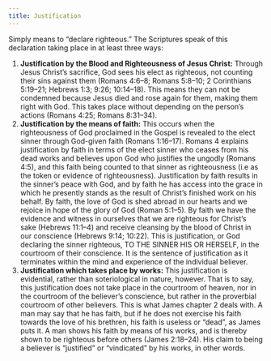 ```yaml
---
title: Justification
---
```

Simply means to “declare righteous.” The Scriptures speak of this declaration taking place in at least three ways:
1. **Justification by the Blood and Righteousness of Jesus Christ:** Through Jesus Christ’s sacrifice, God sees his elect as righteous, not counting their sins against them (Romans 4:6–8; Romans 5:8–10; 2 Corinthians 5:19–21; Hebrews 1:3; 9:26; 10:14–18). This means they can not be condemned because Jesus died and rose again for them, making them right with God. This takes place without depending on the person’s actions (Romans 4:25; Romans 8:31–34).
2. **Justification by the means of faith:** This occurs when the righteousness of God proclaimed in the Gospel is revealed to the elect sinner through God-given faith (Romans 1:16–17). Romans 4 explains justification by faith in terms of the elect sinner who ceases from his dead works and believes upon God who justifies the ungodly (Romans 4:5), and this faith being counted to that sinner as righteousness (i.e as the token or evidence of righteousness). Justification by faith results in the sinner’s peace with God, and by faith he has access into the grace in which he presently stands as the result of Christ’s finished work on his behalf. By faith, the love of God is shed abroad in our hearts and we rejoice in hope of the glory of God (Roman 5:1–5). By faith we have the evidence and witness in ourselves that we are righteous for Christ’s sake (Hebrews 11:1–4) and receive cleansing by the blood of Christ in our conscience (Hebrews 9:14; 10:22). This is justification, or God declaring the sinner righteous, TO THE SINNER HIS OR HERSELF, in the courtroom of their conscience. It is the sentence of justification as it terminates within the mind and experience of the individual believer.
3. **Justification which takes place by works:** This justification is evidential, rather than soteriological in nature, however. That is to say, this justification does not take place in the courtroom of heaven, nor in the courtroom of the believer’s conscience, but rather in the proverbial courtroom of other believers. This is what James chapter 2 deals with. A man may say that he has faith, but if he does not exercise his faith towards the love of his brethren, his faith is useless or “dead”, as James puts it. A man shows his faith by means of his works, and is thereby shown to be righteous before others (James 2:18–24). His claim to being a believer is “justified” or “vindicated” by his works, in other words.